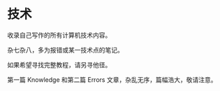 # 技术

收录自己写作的所有计算机技术内容。

杂七杂八，多为报错或某一技术点的笔记。

如果希望寻找完整教程，请另寻他径。

第一篇 Knowledge 和第二篇 Errors 文章，杂乱无序，篇幅浩大，敬请注意。

